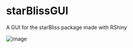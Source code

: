 # starBlissGUI
A GUI for the starBliss package made with RShiny

![image](https://user-images.githubusercontent.com/46410142/224387785-553a101d-b722-494c-b7a6-1dada177ee74.png)

